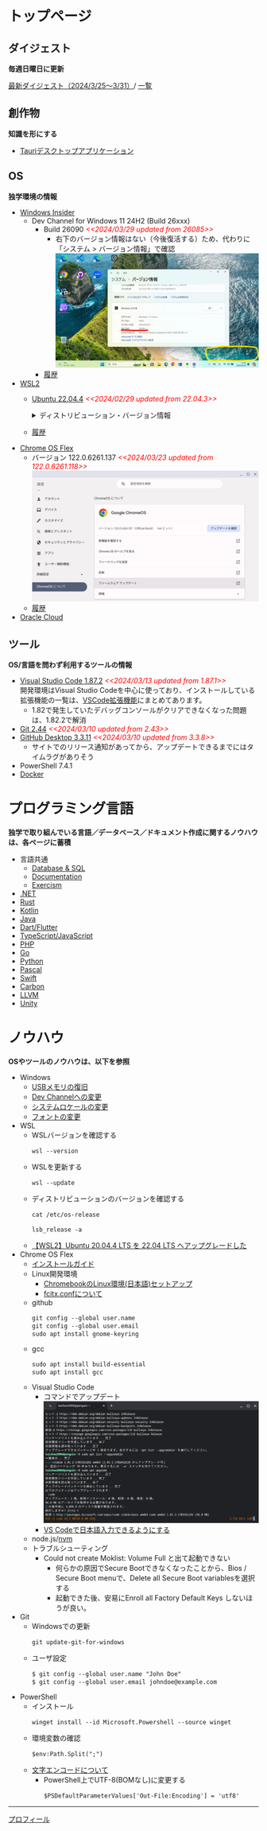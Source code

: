 # トップページ

##  ダイジェスト
**毎週日曜日に更新**

  [最新ダイジェスト（2024/3/25～3/31）](https://note.com/taishow2020/n/ne6dade977146)/
  [一覧](./digest/digestList.md)

##  創作物
**知識を形にする**
- [Tauriデスクトップアプリケーション](./design/tauriApp/index.md)

##  OS
**独学環境の情報**
- [Windows Insider](https://aka.ms/DevLatest)
  - Dev Channel for Windows 11 24H2 (Build 26xxx)
    - Build 26090 <span style="color: red;">*<<2024/03/29 updated from 26085>>*</span>
      - 右下のバージョン情報はない（今後復活する）ため、代わりに「システム > バージョン情報」で確認
      ![デスクトップ](./images/Windows/20240329_Windows11_Build26090.png)
    - [履歴](./history/Windows.md)
- [WSL2](https://learn.microsoft.com/ja-jp/windows/wsl/install)
  - [Ubuntu 22.04.4](https://www.releases.ubuntu.com/jammy/) <span style="color: red;">*<<2024/02/29 updated from 22.04.3>>*</span>
    <details>
    <summary>ディストリビューション・バージョン情報</summary>

    ```
    PRETTY_NAME="Ubuntu 22.04.4 LTS"
    NAME="Ubuntu"
    VERSION_ID="22.04"
    VERSION="22.04.4 LTS (Jammy Jellyfish)"
    VERSION_CODENAME=jammy
    ID=ubuntu
    ID_LIKE=debian
    HOME_URL="https://www.ubuntu.com/"
    SUPPORT_URL="https://help.ubuntu.com/"
    BUG_REPORT_URL="https://bugs.launchpad.net/ubuntu/"
    PRIVACY_POLICY_URL="https://www.ubuntu.com/legal/terms-and-policies/privacy-policy"
    UBUNTU_CODENAME=jammy
    ```
    </details>
  - [履歴](./history/Wsl.md)
- [Chrome OS Flex](https://chromereleases.googleblog.com/search/label/ChromeOS%20Flex)
  - バージョン 122.0.6261.137 <span style="color: red;">*<<2024/03/23 updated from 122.0.6261.118>>*</span>
    ![Chrome OS Flexバージョン情報](./images/Chrome/20240323_Chrome_OS_Flex_122.0.6261.137.png)
  - [履歴](./history/Chrome.md)
- [Oracle Cloud](./knowhow/OracleCloud.md)

## ツール
**OS/言語を問わず利用するツールの情報**
- [Visual Studio Code 1.87.2](https://code.visualstudio.com/) <span style="color: red;">*<<2024/03/13 updated from 1.87.1>>*</span> <BR />
  開発環境はVisual Studio Codeを中心に使っており、インストールしている拡張機能の一覧は、[VSCode拡張機能](./sub/vscodeExtensions.md)にまとめてあります。<BR />
  - 1.82で発生していたデバッグコンソールがクリアできなくなった問題は、1.82.2で解消
- [Git 2.44](https://git-scm.com/download) <span style="color: red;">*<<2024/03/10 updated from 2.43>>*</span>
- [GitHub Desktop 3.3.11](https://desktop.github.com/release-notes/) <span style="color: red;">*<<2024/03/10 updated from 3.3.8>>*</span>
  - サイトでのリリース通知があってから、アップデートできるまでにはタイムラグがありそう
- PowerShell 7.4.1
- [Docker](./knowhow/Docker.md)

#  プログラミング言語
**独学で取り組んでいる言語／データベース／ドキュメント作成に関するノウハウは、各ページに蓄積**
- 言語共通
  - [Database & SQL](./knowhow/Database.md)
  - [Documentation](./knowhow/Documentation.md)
  - [Exercism](./knowhow/Exercism.md)
- [.NET](./knowhow/NET.md)
- [Rust](./knowhow/Rust.md)
- [Kotlin](./knowhow/Kotlin.md)
- [Java](./knowhow/Java.md)  
- [Dart/Flutter](./knowhow/Flutter.md)
- [TypeScript/JavaScript](./knowhow/TypeScript.md)
- [PHP](./knowhow/Php.md)
- [Go](./knowhow/Go.md)
- [Python](./knowhow/Python.md)
- [Pascal](./knowhow/Others.md#pascal)
- [Swift](./knowhow/Others.md#swift)
- [Carbon](./knowhow/Carbon.md)
- [LLVM](./knowhow/Others.md#llvm)
- [Unity](./knowhow/Unity.md)

# ノウハウ
**OSやツールのノウハウは、以下を参照**
- Windows
  - [USBメモリの復旧](https://jp.easeus.com/partition-manager/fix-usb-drive-incorrect-size.html)
  - [Dev Channelへの変更](https://mitomoha.hatenablog.com/entry/2023/08/11/010623)
  - [システムロケールの変更](./windows/systemLocale.md)
  - [フォントの変更](./windows/font.md)
- WSL
  - WSLバージョンを確認する
    ```
    wsl --version
    ```
  - WSLを更新する
    ```
    wsl --update
    ``` 
  - ディストリビューションのバージョンを確認する
    ```
    cat /etc/os-release
    ```
    ```
    lsb_release -a
    ```
  - [【WSL2】Ubuntu 20.04.4 LTS を 22.04 LTS へアップグレードした](https://zenn.dev/ryuu/articles/upgrade-ubuntu2204-wsl)
- Chrome OS Flex
  - [インストールガイド](https://support.google.com/chromeosflex/answer/11552529?hl=ja)
  - Linux開発環境
    - [ChromebookのLinux環境(日本語)セットアップ](https://3nmt.com/chromebook_linux_japanese/)
    - [fcitx.confについて](https://qiita.com/suzuki_sh/items/1319b050ba41e03890f5)
  - github
    ```
    git config --global user.name
    git config --global user.email
    sudo apt install gnome-keyring
    ```
  - gcc
    ```
    sudo apt install build-essential
    sudo apt install gcc
    ```
  - Visual Studio Code
    - コマンドでアップデート
      ![Upgrade on Chrome OS Flex](./images/Chrome/20240119_code_1.85.2.png)
    - [VS Codeで日本語入力できるようにする](https://gotoblog.org/chromebook-vscode-japanese/)
  - node.js/[nvm](https://github.com/nvm-sh/nvm)
  - トラブルシューティング
    - Could not create Moklist: Volume Full と出て起動できない
      - 何らかの原因でSecure Bootできなくなったことから、Bios / Secure Boot menuで、Delete all Secure Boot variablesを選択する
      - 起動できた後、安易にEnroll all Factory Default Keys しないほうが良い。 
- Git
  - Windowsでの更新
    ```
    git update-git-for-windows
    ```
  - ユーザ設定
    ```
    $ git config --global user.name "John Doe"
    $ git config --global user.email johndoe@example.com
    ```
- PowerShell
  - インストール
    ```
    winget install --id Microsoft.Powershell --source winget
    ```
  - 環境変数の確認
    ```shell
    $env:Path.Split(";")
    ```
  - [文字エンコードについて](https://learn.microsoft.com/ja-jp/powershell/module/microsoft.powershell.core/about/about_character_encoding?view=powershell-7.3)
    - PowerShell上でUTF-8(BOMなし)に変更する
      ```shell
      $PSDefaultParameterValues['Out-File:Encoding'] = 'utf8'
      ```
---
[プロフィール](./sub/Profile.md)
